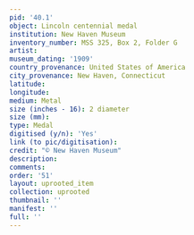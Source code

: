 ```yaml
---
pid: '40.1'
object: Lincoln centennial medal
institution: New Haven Museum
inventory_number: MSS 325, Box 2, Folder G
artist:
museum_dating: '1909'
country_provenance: United States of America
city_provenance: New Haven, Connecticut
latitude:
longitude:
medium: Metal
size (inches - 16): 2 diameter
size (mm):
type: Medal
digitised (y/n): 'Yes'
link (to pic/digitisation):
credit: "© New Haven Museum"
description:
comments:
order: '51'
layout: uprooted_item
collection: uprooted
thumbnail: ''
manifest: ''
full: ''
---
```

